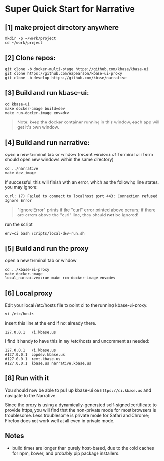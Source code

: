 # Super Quick Start for Narrative

## [1] make project directory anywhere

```
mkdir -p ~/work/project
cd ~/work/project
```

## [2] Clone repos:

```
git clone -b docker-multi-stage https://github.com/kbase/kbase-ui
git clone https://github.com/eapearson/kbase-ui-proxy
git clone -b develop https://github.com/kbase/narrative
```

## [3] Build and run kbase-ui:

```
cd kbase-ui
make docker-image build=dev
make run-docker-image env=dev
```

> Note: keep the docker container running in this window; each app will get it's own window.

## [4] Build and run narrative:

open a new terminal tab or window (recent versions of Terminal or iTerm should open new windows within the same directory)

```
cd ../narrative
make dev_image
```

If successful, this will finish with an error, which as the following line states, you may ignore:

```
curl: (7) Failed to connect to localhost port 443: Connection refused
Ignore Error
```

> "Ignore Error" prints if the "curl" error printed above occurs; if there are errors above the "curl" line, they should **not** be ignored!

run the script

```
env=ci bash scripts/local-dev-run.sh
```

## [5] Build and run the proxy

open a new terminal tab or window

```
cd ../kbase-ui-proxy
make docker-image
local_narrative=true make run-docker-image env=dev
```

## [6] Local proxy

Edit your local /etc/hosts file to point ci to the running kbase-ui-proxy.

```
vi /etc/hosts
```

insert this line at the end if not already there.

```
127.0.0.1	ci.kbase.us
```

I find it handy to have this in my /etc/hosts and uncomment as needed:

```
127.0.0.1	ci.kbase.us
#127.0.0.1	appdev.kbase.us
#127.0.0.1	next.kbase.us
#127.0.0.1	kbase.us narrative.kbase.us
```

## [8] Run with it

You should now be able to pull up kbase-ui on `https://ci.kbase.us` and navigate to the Narrative.

Since the proxy is using a dynamically-generated self-signed certificate to provide https, you will find that the non-private mode for most browsers is troublesome. Less troublesome is private mode for Safari and Chrome; Firefox does not work well at all even in private mode.


## Notes

- build times are longer than purely host-based, due to the cold caches for npm, bower, and probably pip package installers.